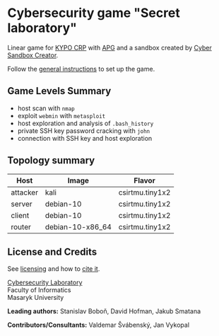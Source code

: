 # Cybersecurity game "Secret laboratory"

Linear game for [KYPO CRP](https://docs.crp.kypo.muni.cz/) with [APG](https://docs.crp.kypo.muni.cz/user-guide-advanced/trainings/trainings-overview/#automatic-generation-problem-apg-in-linear-training-definition) and a sandbox created by [Cyber Sandbox Creator](https://gitlab.ics.muni.cz/muni-kypo-csc/cyber-sandbox-creator/-/wikis/home).

Follow the [general instructions](https://gitlab.ics.muni.cz/muni-kypo-trainings/games/all-games-index) to set up the game.


## Game Levels Summary
- host scan with `nmap`
- exploit `webmin` with `metasploit`
- host exploration and analysis of `.bash_history`
- private SSH key password cracking with `john`
- connection with SSH key and host exploration

## Topology summary
|Host|Image|Flavor|
|-|-|-|
|attacker|kali|csirtmu.tiny1x2|
|server|debian-10|csirtmu.tiny1x2|
|client|debian-10|csirtmu.tiny1x2|
|router|debian-10-x86_64|csirtmu.tiny1x2|

## License and Credits
See [licensing](https://gitlab.ics.muni.cz/muni-kypo-trainings/games/all-games-index#license) and how to [cite it](https://gitlab.ics.muni.cz/muni-kypo-trainings/games/all-games-index#how-to-cite-the-games).

[Cybersecurity Laboratory](https://cybersec.fi.muni.cz)\
Faculty of Informatics\
Masaryk University

**Leading authors:** Stanislav Boboň, David Hofman, Jakub Smatana

**Contributors/Consultants:** Valdemar Švábenský, Jan Vykopal
